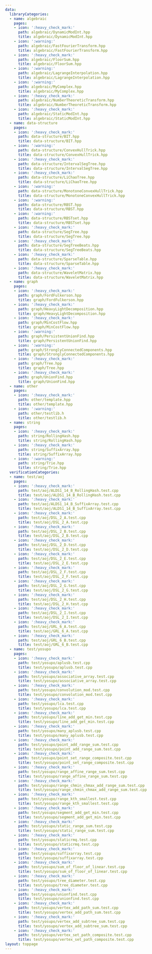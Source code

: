 ```yaml
---
data:
  libraryCategories:
  - name: algebraic
    pages:
    - icon: ':heavy_check_mark:'
      path: algebraic/DynamicModInt.hpp
      title: algebraic/DynamicModInt.hpp
    - icon: ':warning:'
      path: algebraic/FastFourierTransform.hpp
      title: algebraic/FastFourierTransform.hpp
    - icon: ':heavy_check_mark:'
      path: algebraic/FloorSum.hpp
      title: algebraic/FloorSum.hpp
    - icon: ':warning:'
      path: algebraic/LagrangeInterpolation.hpp
      title: algebraic/LagrangeInterpolation.hpp
    - icon: ':warning:'
      path: algebraic/MyComplex.hpp
      title: algebraic/MyComplex.hpp
    - icon: ':heavy_check_mark:'
      path: algebraic/NumberTheoreticTransform.hpp
      title: algebraic/NumberTheoreticTransform.hpp
    - icon: ':heavy_check_mark:'
      path: algebraic/StaticModInt.hpp
      title: algebraic/StaticModInt.hpp
  - name: data-structure
    pages:
    - icon: ':heavy_check_mark:'
      path: data-structure/BIT.hpp
      title: data-structure/BIT.hpp
    - icon: ':warning:'
      path: data-structure/ConvexHullTrick.hpp
      title: data-structure/ConvexHullTrick.hpp
    - icon: ':heavy_check_mark:'
      path: data-structure/IntervalSegTree.hpp
      title: data-structure/IntervalSegTree.hpp
    - icon: ':heavy_check_mark:'
      path: data-structure/LiChaoTree.hpp
      title: data-structure/LiChaoTree.hpp
    - icon: ':warning:'
      path: data-structure/MonotoneConvexHullTrick.hpp
      title: data-structure/MonotoneConvexHullTrick.hpp
    - icon: ':warning:'
      path: data-structure/RBST.hpp
      title: data-structure/RBST.hpp
    - icon: ':warning:'
      path: data-structure/RBSTset.hpp
      title: data-structure/RBSTset.hpp
    - icon: ':heavy_check_mark:'
      path: data-structure/SegTree.hpp
      title: data-structure/SegTree.hpp
    - icon: ':heavy_check_mark:'
      path: data-structure/SegTreeBeats.hpp
      title: data-structure/SegTreeBeats.hpp
    - icon: ':heavy_check_mark:'
      path: data-structure/SparseTable.hpp
      title: data-structure/SparseTable.hpp
    - icon: ':heavy_check_mark:'
      path: data-structure/WaveletMatrix.hpp
      title: data-structure/WaveletMatrix.hpp
  - name: graph
    pages:
    - icon: ':heavy_check_mark:'
      path: graph/FordFulkerson.hpp
      title: graph/FordFulkerson.hpp
    - icon: ':heavy_check_mark:'
      path: graph/HeavyLightDecomposition.hpp
      title: graph/HeavyLightDecomposition.hpp
    - icon: ':heavy_check_mark:'
      path: graph/MinCostFlow.hpp
      title: graph/MinCostFlow.hpp
    - icon: ':warning:'
      path: graph/PersistentUnionFind.hpp
      title: graph/PersistentUnionFind.hpp
    - icon: ':warning:'
      path: graph/StronglyConnectedComponents.hpp
      title: graph/StronglyConnectedComponents.hpp
    - icon: ':heavy_check_mark:'
      path: graph/Tree.hpp
      title: graph/Tree.hpp
    - icon: ':heavy_check_mark:'
      path: graph/UnionFind.hpp
      title: graph/UnionFind.hpp
  - name: other
    pages:
    - icon: ':heavy_check_mark:'
      path: other/template.hpp
      title: other/template.hpp
    - icon: ':warning:'
      path: other/testlib.h
      title: other/testlib.h
  - name: string
    pages:
    - icon: ':heavy_check_mark:'
      path: string/RollingHash.hpp
      title: string/RollingHash.hpp
    - icon: ':heavy_check_mark:'
      path: string/SuffixArray.hpp
      title: string/SuffixArray.hpp
    - icon: ':warning:'
      path: string/Trie.hpp
      title: string/Trie.hpp
  verificationCategories:
  - name: test/aoj
    pages:
    - icon: ':heavy_check_mark:'
      path: test/aoj/ALDS1_14_B_RollingHash.test.cpp
      title: test/aoj/ALDS1_14_B_RollingHash.test.cpp
    - icon: ':heavy_check_mark:'
      path: test/aoj/ALDS1_14_B_SuffixArray.test.cpp
      title: test/aoj/ALDS1_14_B_SuffixArray.test.cpp
    - icon: ':heavy_check_mark:'
      path: test/aoj/DSL_2_A.test.cpp
      title: test/aoj/DSL_2_A.test.cpp
    - icon: ':heavy_check_mark:'
      path: test/aoj/DSL_2_B.test.cpp
      title: test/aoj/DSL_2_B.test.cpp
    - icon: ':heavy_check_mark:'
      path: test/aoj/DSL_2_D.test.cpp
      title: test/aoj/DSL_2_D.test.cpp
    - icon: ':heavy_check_mark:'
      path: test/aoj/DSL_2_E.test.cpp
      title: test/aoj/DSL_2_E.test.cpp
    - icon: ':heavy_check_mark:'
      path: test/aoj/DSL_2_F.test.cpp
      title: test/aoj/DSL_2_F.test.cpp
    - icon: ':heavy_check_mark:'
      path: test/aoj/DSL_2_G.test.cpp
      title: test/aoj/DSL_2_G.test.cpp
    - icon: ':heavy_check_mark:'
      path: test/aoj/DSL_2_H.test.cpp
      title: test/aoj/DSL_2_H.test.cpp
    - icon: ':heavy_check_mark:'
      path: test/aoj/DSL_2_I.test.cpp
      title: test/aoj/DSL_2_I.test.cpp
    - icon: ':heavy_check_mark:'
      path: test/aoj/GRL_6_A.test.cpp
      title: test/aoj/GRL_6_A.test.cpp
    - icon: ':heavy_check_mark:'
      path: test/aoj/GRL_6_B.test.cpp
      title: test/aoj/GRL_6_B.test.cpp
  - name: test/yosupo
    pages:
    - icon: ':heavy_check_mark:'
      path: test/yosupo/aplusb.test.cpp
      title: test/yosupo/aplusb.test.cpp
    - icon: ':heavy_check_mark:'
      path: test/yosupo/associative_array.test.cpp
      title: test/yosupo/associative_array.test.cpp
    - icon: ':heavy_check_mark:'
      path: test/yosupo/convolution_mod.test.cpp
      title: test/yosupo/convolution_mod.test.cpp
    - icon: ':heavy_check_mark:'
      path: test/yosupo/lca.test.cpp
      title: test/yosupo/lca.test.cpp
    - icon: ':heavy_check_mark:'
      path: test/yosupo/line_add_get_min.test.cpp
      title: test/yosupo/line_add_get_min.test.cpp
    - icon: ':heavy_check_mark:'
      path: test/yosupo/many_aplusb.test.cpp
      title: test/yosupo/many_aplusb.test.cpp
    - icon: ':heavy_check_mark:'
      path: test/yosupo/point_add_range_sum.test.cpp
      title: test/yosupo/point_add_range_sum.test.cpp
    - icon: ':heavy_check_mark:'
      path: test/yosupo/point_set_range_composite.test.cpp
      title: test/yosupo/point_set_range_composite.test.cpp
    - icon: ':heavy_check_mark:'
      path: test/yosupo/range_affine_range_sum.test.cpp
      title: test/yosupo/range_affine_range_sum.test.cpp
    - icon: ':heavy_check_mark:'
      path: test/yosupo/range_chmin_chmax_add_range_sum.test.cpp
      title: test/yosupo/range_chmin_chmax_add_range_sum.test.cpp
    - icon: ':heavy_check_mark:'
      path: test/yosupo/range_kth_smallest.test.cpp
      title: test/yosupo/range_kth_smallest.test.cpp
    - icon: ':heavy_check_mark:'
      path: test/yosupo/segment_add_get_min.test.cpp
      title: test/yosupo/segment_add_get_min.test.cpp
    - icon: ':heavy_check_mark:'
      path: test/yosupo/static_range_sum.test.cpp
      title: test/yosupo/static_range_sum.test.cpp
    - icon: ':heavy_check_mark:'
      path: test/yosupo/staticrmq.test.cpp
      title: test/yosupo/staticrmq.test.cpp
    - icon: ':heavy_check_mark:'
      path: test/yosupo/suffixarray.test.cpp
      title: test/yosupo/suffixarray.test.cpp
    - icon: ':heavy_check_mark:'
      path: test/yosupo/sum_of_floor_of_linear.test.cpp
      title: test/yosupo/sum_of_floor_of_linear.test.cpp
    - icon: ':heavy_check_mark:'
      path: test/yosupo/tree_diameter.test.cpp
      title: test/yosupo/tree_diameter.test.cpp
    - icon: ':heavy_check_mark:'
      path: test/yosupo/unionfind.test.cpp
      title: test/yosupo/unionfind.test.cpp
    - icon: ':heavy_check_mark:'
      path: test/yosupo/vertex_add_path_sum.test.cpp
      title: test/yosupo/vertex_add_path_sum.test.cpp
    - icon: ':heavy_check_mark:'
      path: test/yosupo/vertex_add_subtree_sum.test.cpp
      title: test/yosupo/vertex_add_subtree_sum.test.cpp
    - icon: ':heavy_check_mark:'
      path: test/yosupo/vertex_set_path_composite.test.cpp
      title: test/yosupo/vertex_set_path_composite.test.cpp
layout: toppage
---
```


